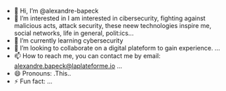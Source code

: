 - 👋 Hi, I’m @alexandre-bapeck
- 👀 I’m interested in I am interested in cibersecurity, fighting against malicious acts, attack security, these neew technologies inspire me, social networks, life in general, polit:ics...
- 🌱 I’m currently learning cybersecurity
- 💞️ I’m looking to collaborate on a digital plateform to gain experience. ...
- 📫 How to reach me, you can contact me by email: alexandre.bapeck@laplateforme.io ...
- 😄 Pronouns: .This..
- ⚡ Fun fact: ...

<!---
alexandre-bapeck/alexandre-bapeck is a ✨ special ✨ repository because its `README.md` (this file) appears on your GitHub profile.
You can click the Preview link to take a look at your changes.
--->
